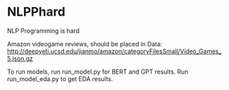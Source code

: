 # NLPPhard
NLP Programming is hard

Amazon videogame reviews, should be placed in Data: http://deepyeti.ucsd.edu/jianmo/amazon/categoryFilesSmall/Video_Games_5.json.gz


To run models, run run_model.py for BERT and GPT results. Run run_model_eda.py to get EDA results.
